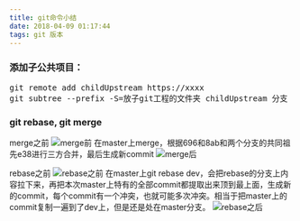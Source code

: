 ```yaml
---
title: git命令小结
date: 2018-04-09 01:17:44
tags: git 版本
---
```

### 添加子公共项目：
<pre>
git remote add childUpstream https://xxxx
git subtree --prefix -S=放子git工程的文件夹 childUpstream 分支
</pre>
<!-- more -->
### git rebase, git merge
merge之前
![merge前](beforemerge.jpg)
在master上merge，根据696和8ab和两个分支的共同祖先e38进行三方合并，最后生成新commit
![merge后](aftermerge.jpg)

rebase之前
![rebase之前](beforerebase.jpg)
在master上git rebase dev，会把rebase的分支上内容拉下来，再把本次master上特有的全部commit都提取出来顶到最上面，生成新的commit，每个commit有一个冲突，也就可能多次冲突。相当于把master上的commit复制一遍到了dev上，但是还是处在master分支。
![rebase之后](afterrebase.jpg)
